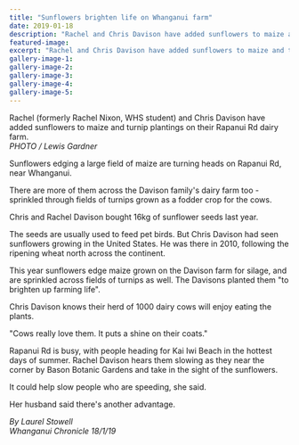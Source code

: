 ```yaml
---
title: "Sunflowers brighten life on Whanganui farm"
date: 2019-01-18
description: "Rachel and Chris Davison have added sunflowers to maize and turnip plantings on their Rapanui Rd dairy farm."
featured-image: 
excerpt: "Rachel and Chris Davison have added sunflowers to maize and turnip plantings on their Rapanui Rd dairy farm."
gallery-image-1: 
gallery-image-2: 
gallery-image-3: 
gallery-image-4: 
gallery-image-5: 
---
```


<p><span>Rachel (formerly Rachel Nixon, WHS student) and Chris Davison have added sunflowers to maize and turnip plantings on their Rapanui Rd dairy farm. <br /><em>PHOTO / Lewis Gardner</em></span></p>
<p class="element element-paragraph">Sunflowers edging a large field of maize are turning heads on Rapanui Rd, near Whanganui.</p>
<p class="element element-paragraph">There are more of them across the Davison family's dairy farm too - sprinkled through fields of turnips grown as a fodder crop for the cows.</p>
<p class="element element-paragraph">Chris and Rachel Davison bought 16kg of sunflower seeds last year.</p>
<p class="element element-paragraph">The seeds are usually used to feed pet birds. But Chris Davison had seen sunflowers growing in the United States. He was there in 2010, following the ripening wheat north across the continent.</p>
<p class="element element-paragraph">This year sunflowers edge maize grown on the Davison farm for silage, and are sprinkled across fields of turnips as well. The Davisons planted them "to brighten up farming life".</p>
<p class="element element-paragraph">Chris Davison knows their herd of 1000 dairy cows will enjoy eating the plants.</p>
<p class="element element-paragraph">"Cows really love them. It puts a shine on their coats."</p>
<p class="element element-paragraph">Rapanui Rd is busy, with people heading for Kai Iwi Beach in the hottest days of summer. Rachel Davison hears them slowing as they near the corner by Bason Botanic Gardens and take in the sight of the sunflowers.</p>
<p class="element element-paragraph">It could help slow people who are speeding, she said.</p>
<p class="element element-paragraph">Her husband said there's another advantage.</p>
<p class="element element-paragraph"><em>By Laurel Stowell</em><br /><em>Whanganui Chronicle 18/1/19</em></p>

